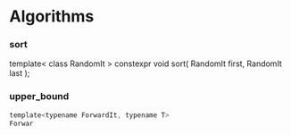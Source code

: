 # Algorithms
### sort
template< class RandomIt >
constexpr void sort( RandomIt first, RandomIt last );

### upper_bound 
```c
template<typename ForwardIt, typename T>
Forwar
```